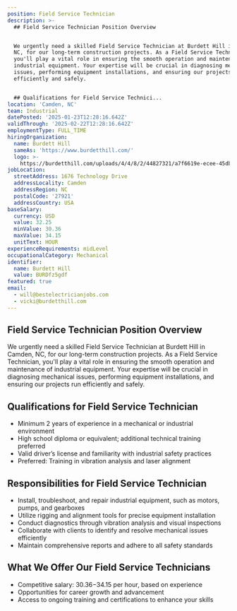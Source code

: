 ```yaml
---
position: Field Service Technician
description: >-
  ## Field Service Technician Position Overview


  We urgently need a skilled Field Service Technician at Burdett Hill in Camden,
  NC, for our long-term construction projects. As a Field Service Technician,
  you'll play a vital role in ensuring the smooth operation and maintenance of
  industrial equipment. Your expertise will be crucial in diagnosing mechanical
  issues, performing equipment installations, and ensuring our projects run
  efficiently and safely.


  ## Qualifications for Field Service Technici...
location: 'Camden, NC'
team: Industrial
datePosted: '2025-01-23T12:28:16.642Z'
validThrough: '2025-02-22T12:28:16.642Z'
employmentType: FULL_TIME
hiringOrganization:
  name: Burdett Hill
  sameAs: 'https://www.burdetthill.com/'
  logo: >-
    https://burdetthill.com/uploads/4/4/8/2/44827321/a7f6619e-ecee-45db-ac13-7b1bffe6602c-4-5005-c.jpeg
jobLocation:
  streetAddress: 1676 Technology Drive
  addressLocality: Camden
  addressRegion: NC
  postalCode: '27921'
  addressCountry: USA
baseSalary:
  currency: USD
  value: 32.25
  minValue: 30.36
  maxValue: 34.15
  unitText: HOUR
experienceRequirements: midLevel
occupationalCategory: Mechanical
identifier:
  name: Burdett Hill
  value: BURDfz5gdf
featured: true
email:
  - will@bestelectricianjobs.com
  - vicki@burdetthill.com
---
```




## Field Service Technician Position Overview

We urgently need a skilled Field Service Technician at Burdett Hill in Camden, NC, for our long-term construction projects. As a Field Service Technician, you'll play a vital role in ensuring the smooth operation and maintenance of industrial equipment. Your expertise will be crucial in diagnosing mechanical issues, performing equipment installations, and ensuring our projects run efficiently and safely.

## Qualifications for Field Service Technician

- Minimum 2 years of experience in a mechanical or industrial environment
- High school diploma or equivalent; additional technical training preferred
- Valid driver’s license and familiarity with industrial safety practices
- Preferred: Training in vibration analysis and laser alignment

## Responsibilities for Field Service Technician

- Install, troubleshoot, and repair industrial equipment, such as motors, pumps, and gearboxes
- Utilize rigging and alignment tools for precise equipment installation
- Conduct diagnostics through vibration analysis and visual inspections
- Collaborate with clients to identify and resolve mechanical issues efficiently
- Maintain comprehensive reports and adhere to all safety standards

## What We Offer Our Field Service Technicians

- Competitive salary: $30.36-$34.15 per hour, based on experience
- Opportunities for career growth and advancement
- Access to ongoing training and certifications to enhance your skills